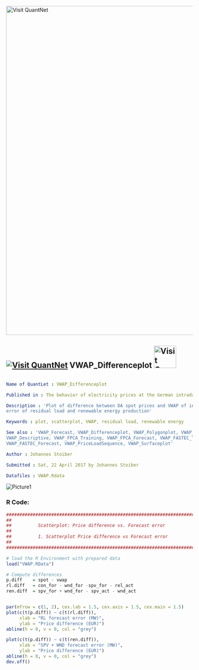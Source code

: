 
[<img src="https://github.com/QuantLet/Styleguide-and-FAQ/blob/master/pictures/banner.png" width="888" alt="Visit QuantNet">](http://quantlet.de/)

## [<img src="https://github.com/QuantLet/Styleguide-and-FAQ/blob/master/pictures/qloqo.png" alt="Visit QuantNet">](http://quantlet.de/) **VWAP_Differenceplot** [<img src="https://github.com/QuantLet/Styleguide-and-FAQ/blob/master/pictures/QN2.png" width="60" alt="Visit QuantNet 2.0">](http://quantlet.de/)

```yaml

Name of QuantLet : VWAP_Differenceplot

Published in : The behavior of electricity prices at the German intraday market

Description : 'Plot of difference between DA spot prices and VWAP of intraday trading vs forecast
error of residual load and renewable energy production'

Keywords : plot, scatterplot, VWAP, residual load, renewable energy

See also : 'VWAP_Forecast, VWAP_Differenceplot, VWAP_Polygonplot, VWAP_PriceLoadSequence,
VWAP_Descriptive, VWAP_FPCA_Training, VWAP_FPCA_Forecast, VWAP_FASTEC_Training,
VWAP_FASTEC_Forecast, VWAP_PriceLoadSequence, VWAP_Surfaceplot'

Author : Johannes Stoiber

Submitted : Sat, 22 April 2017 by Johannes Stoiber

Datafiles : VWAP.Rdata

```

![Picture1](VWAP_differenceplot.png)


### R Code:
```r
###############################################################################
##                                                                           ##
##          Scatterplot: Price difference vs. Forecast error                 ##
##                                                                           ##
##          1. Scatterplot Price difference vs Forecast error                ##
##                                                                           ##
###############################################################################

# load the R Environment with prepared data
load("VWAP.RData")

# Compute differences
p.diff    = spot - vwap
rl.diff   = con_for - wnd_for -spv_for - rel_act
ren.diff  = spv_for + wnd_for - spv_act - wnd_act


par(mfrow = c(1, 2), cex.lab = 1.5, cex.axis = 1.5, cex.main = 1.5)
plot(c(t(p.diff)) ~ c(t(rl.diff)),
     xlab = "RL forecast error (MW)",
     ylab = "Price difference (EUR)")
abline(h = 0, v = 0, col = "grey")

plot(c(t(p.diff)) ~ c(t(ren.diff)),
     xlab = "SPV + WND forecast error (MW)",
     ylab = "Price difference (EUR)")
abline(h = 0, v = 0, col = "grey")
dev.off()

```
